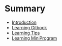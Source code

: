 # Summary

* [Introduction](README.md)
* [Learning Gitbook](learning-gitbook.md)
* [Learning Tips](learning-tips.md)
* [Learning MiniProgram](learning-miniprogram.md)

